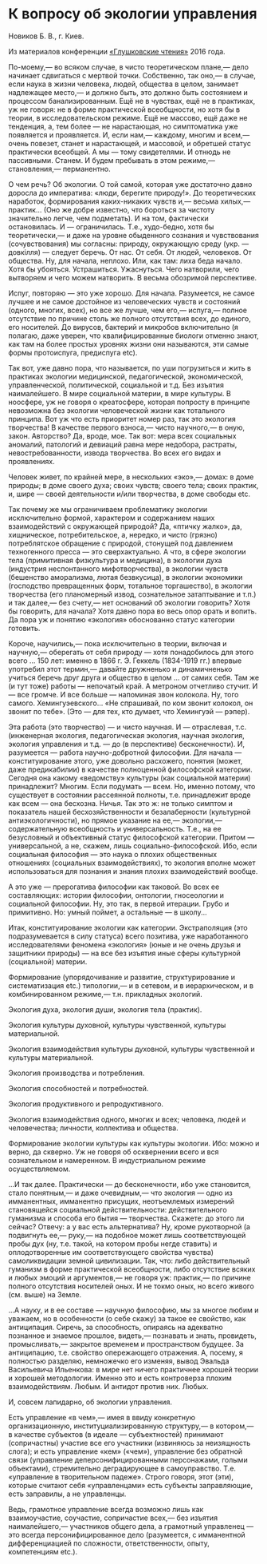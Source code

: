 # К вопросу об экологии управления

Новиков Б. В., г. Киев.

Из материалов конференции [«Глушковские чтения»](../index.md) 2016 года.

По-моему,— во всяком случае, в чисто теоретическом плане,— дело начинает сдвигаться с мертвой точки. Собственно, так оно,— в случае, если наука в жизни человека, людей, общества в целом, занимает надлежащее место,— и должно быть, это должно быть состоянием и процессом банализированным. Ещё не в чувствах, ещё не в практиках, уж не говоря: не в форме практической всеобщности, но хотя бы в теории, в исследовательском режиме. Ещё не массово, ещё даже не тенденция, а, тем более — не нарастающая, но симптоматика уже появляется и проявляется. И, если нам,— каждому, многим и всем,— очень повезет, станет и нарастающей, и массовой, и обретшей статус практически всеобщей. А мы — тому свидетелями. И отнюдь не пассивными. Станем. И будем пребывать в этом режиме,— становления,— перманентно.

О чем речь? Об экологии. О той самой, которая уже достаточно давно доросла до императива: «люди, берегите природу!». До теоретических наработок, формирования каких-никаких чувств и,— весьма хилых,— практик... (Оно же добре известно, что бороться за чистоту значительно легче, чем подметать). И на том, фактически остановилась. И — ограничилась. Т.е., худо-бедно, хотя бы теоретически,— и даже на уровне обыденного сознания и чувствования (сочувствования) мы согласны: природу, окружающую среду (укр. — довкілля) — следует беречь. От нас. От себя. От людей, человеков. От общества. Ну, для начала, неплохо. Или, как там: лиха беда начало. Хотя бы убояться. Устрашиться. Ужаснуться. Чего натворили, чего вытворяем и чего можем натворить. В весьма обозримой перспективе.

Испуг, повторяю — это уже хорошо. Для начала. Разумеется, не самое лучшее и не самое достойное из человеческих чувств и состояний (одного, многих, всех), но все же лучше, чем его,— испуга,— полное отсутствие по причине столь же полного отсутствия всех, до единого, его носителей. До вирусов, бактерий и микробов включительно (я полагаю, даже уверен, что квалифицированные биологи отменно знают, как там на более простых уровнях жизни они называются, эти самые формы протоиспуга, предиспуга etс).

Так вот, уже давно пора, что называется, по уши погрузиться и жить в практиках экологии медицинской, педагогической, экономической, управленческой, политической, социальной и т.д. Без изъятия наималейшего. В мире социальной материи, в мире культуры. В ноосфере, уж не говоря о креатосфере, которая попросту в принципе невозможна без экологии человеческой жизни как тотального принципа. Вот уж что есть приоритет номер раз, так это экология творчества! В качестве первого взноса,— чисто научного,— в оную, закон. Авторство? Да, вроде, мое. Так вот: мера всех социальных аномалий, патологий и девиаций равна мере недобора, растраты, невостребованности, извода творчества. Во всех его видах и проявлениях.

Человек живет, по крайней мере, в нескольких «эко»,— домах: в доме природы; в доме своего духа; своих чувств; своего тела; своих практик, и, шире — своей деятельности и/или творчества, в доме свободы etc.

Так почему же мы ограничиваем проблематику экологии исключительно формой, характером и содержанием наших взаимодействий с окружающей природой? Да, «птичку жалко», да, хищническое, потребительское, а, нередко, и чисто (грязно) потреблятское обращение с природой, стонущей под давлением техногенного пресса — это сверхактуально. А что, в сфере экологии тела (примитивная физкультура и медицина), в экологии духа (индустрия неспонтанного мифотворчества), в экологии чувств (бешенство аморализма, лютая безвкусица), в экологии экономики (господство превращенных форм, тотальное торгашество), в экологии творчества (его планомерный извод, сознательное затаптывание и т.п.) и так далее,— без счету,— нет оснований об экологии говорить? Хотя бы говорить, для начала? Хотя давно пора во весь опор орать и вопить. Да пора уж и понятию «экология» обоснованно статус категории готовить.

Короче, научились,— пока исключительно в теории, включая и научную,— оберегать от себя природу — хотя понадобилось для этого всего ... 150 лет: именно в 1866 г. Э. Геккель (1834-1919 гг.) впервые употребил этот термин,— давайте дружненько и динамичненько учиться беречь друг друга и общество в целом ... от самих себя. Там же (и тут тоже) работы — непочатый край. А метроном отчетливо стучит. И — все громче. И все больше — напоминая звон колокола. Ну, того самого. Хемингуэевского... «Не спрашивай, по ком звонит колокол, он звонит по тебе». (Это — для тех, кто думает, что Хемингуэй — рэпер).

Эта работа (это творчество) — и чисто научная. И — отраслевая, т.с. (инженерная экология, педагогическая экология, научная экология, экология управления и т.д. — до (в перспективе) бесконечности). И, разумеется — работа научно-добротной философии. Для начала — конституирование этого, уже довольно расхожего, понятия (может, даже предикабилии) в качестве полноценной философской категории. Сегодня она какому «ведомству» культуры (как социальной материи) принадлежит? Многим. Если подумать — всем. Но, именно потому, что существует в состоянии рассеянной полноты, т.е. принадлежит вроде как всем — она бесхозна. Ничья. Так это ж: не только симптом и показатель нашей бесхозяйственности и безалаберности (культурной антиэкологичности), но прямое указание на ее,— экологии,— содержательную всеобщность и универсальность. Т.е., на ее безусловный и объективный статус философской категории. Притом — универсальной, а не, скажем, лишь социально-философской. Ибо, если социальная философия — это наука о плохих общественных отношениях (социальных взаимодействиях), то экология вполне может использоваться для познания и знания плохих взаимодействий вообще.

А это уже — прерогатива философии как таковой. Во всех ее составляющих: истории философии, онтологии, гносеологии и социальной философии. Ну, это так, в первой итерации. Грубо и примитивно. Но: умный поймет, а остальные — в школу...

Итак, конституирование экологии как категории. Экстраполяция (это подразумевается в силу статуса) всего позитива, уже наработанного исследователями феномена «экология» (юные и не очень друзья и защитники природы) — на все без изъятия иные сферы культурной (социальной) материи.

Формирование (упорядочивание и развитие, структурирование и систематизация etc.) типологии,— и в сетевом, и в иерархическом, и в комбинированном режиме,— т.н. прикладных экологий.

Экология духа, экология души, экология тела (практик).

Экология культуры духовной, культуры чувственной, культуры материальной.

Экология взаимодействия культуры духовной, культуры чувственной и культуры материальной.

Экология производства и потребления.

Экология способностей и потребностей.

Экология продуктивного и репродуктивного.

Экология взаимодействия одного, многих и всех; человека, людей и человечества; личности, коллектива и общества.

Формирование экологии культуры как культуры экологии. Ибо: можно и верно, да скверно. Уж не говоря об осквернении всего и вся сознательном и намеренном. В индустриальном режиме осуществляемом.

...И так далее. Практически — до бесконечности, ибо уже становится, стало понятным,— и даже очевидным,— что экология — одно из имманентных, имманентно присущих, неотъемлемых измерений становящейся социальной действительности: действительного гуманизма и способа его бытия — творчества. Скажете: до этого ли сейчас? Отвечу: а у вас есть альтернатива? Ну, кроме рукотворной (а подвигнуть ее,— руку,— на подобное может лишь соответствующей пробы дух (ну, т.е. такой, на котором пробы негде ставить) и оплодотворенные им соответствующего свойства чувства) самоликвидации земной цивилизации. Так, что: либо действительный гуманизм в форме практической всеобщности, либо отсутствие всяких и любых эмоций и аргументов,— не говоря уж: практик,— по причине полного отсутствия носителей оных. И не токмо оных, но всего живого (см. выше) на Земле.

...А науку, и в ее составе — научную философию, мы за многое любим и уважаем, но в особенности (о себе скажу) за такое ее свойство, как антиципация. Сиречь, за способность, опираясь на адекватно познанное и знаемое прошлое, видеть,— познавать и знать, провидеть, промысливать,— закрытое временем и пространством будущее. За антиципацию, т.е. свойство опережающего отражения. А, посему, я полностью разделяю, немножечко его изменяя, вывод Эвальда Васильевича Ильенкова: в мире нет ничего практичнее хорошей теории и хорошей методологии. Именно это и есть контроверза плохим взаимодействиям. Любым. И антидот против них. Любых.

И, совсем лапидарно, об экологии управления.

Есть управление «в чем»,— имея в ввиду конкретную организационную, институциализированную структуру,— в котором,— в качестве субъектов (в идеале — субъектностей) принимают (сопричастны) участие все его участники (извиняюсь за неизящность слога); и есть управление «кем» («чем»), управление без обратной связи (управление деперсонифицированными персонажами, голыми объектами), стремительно деградирующее в самоуправство. Т.е. «управление в творительном падеже». Строго говоря, этот (эти), которые считают себя «управленцами» есть субъекты заправляющие, есть заправилы, а не управленцы.

Ведь, грамотное управление всегда возможно лишь как взаимоучастие, соучастие, сопричастие всех,— без изъятия наималейшего,— участников общего дела, а грамотный управленец — это всегда персонифицированное дело (разумеется, с имманентной дифференциацией по сложности, ответственности, опыту, компетенциям etc.).